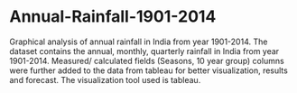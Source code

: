# Annual-Rainfall-1901-2014
Graphical analysis of annual rainfall in India from year 1901-2014.
The dataset contains the annual, monthly, quarterly rainfall in India from year 1901-2014.
Measured/ calculated fields (Seasons, 10 year group) columns were further added to the data from tableau for better visualization, results and forecast.
The visualization tool used is tableau.
